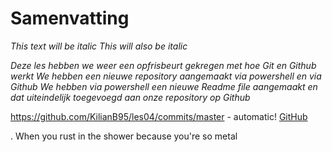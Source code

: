 # Samenvatting

*This text will be italic*
_This will also be italic_

*Deze les hebben we weer een opfrisbeurt gekregen met hoe Git en Github werkt*
_We hebben een nieuwe repository aangemaakt via powershell en via Github_
*We hebben via powershell een nieuwe Readme file aangemaakt en dat uiteindelijk toegevoegd aan onze repository op Github*

https://github.com/KilianB95/les04/commits/master - automatic!
[GitHub](https://github.com/KilianB95/les04/commits/master)

. When you rust in the shower because you're so metal


